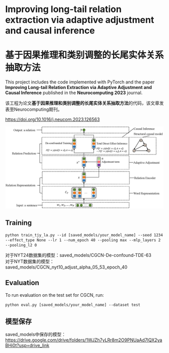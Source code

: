 # Improving long-tail relation extraction via adaptive adjustment and causal inference

# 基于因果推理和类别调整的长尾实体关系抽取方法

This project includes the code implemented with PyTorch and the paper **Improving Long-tail Relation Extraction via Adaptive Adjustment and Causal Inference** published in the **Neurocomputing 2023** journal.

该工程为论文**基于因果推理和类别调整的长尾实体关系抽取方法**的代码，该文章发表至Neurocomputing期刊。

https://doi.org/10.1016/j.neucom.2023.126563

![image](logo_cover_photo/AACI_Cover_photo.jpg)

## Training
```
python train_tjy_la.py --id [saved_models/your_model_name] --seed 1234 --effect_type None --lr 1 --num_epoch 40 --pooling max --mlp_layers 2 --pooling_l2 0
```
对于NYT24数据集的模型：saved_models/CGCN-De-confound-TDE-63  
对于NYT数据集的模型：saved_models/CGCN_nyt10_adjust_alpha_05_53_epoch_40
## Evaluation

To run evaluation on the test set for CGCN, run:
```
python eval.py [saved_models/your_model_name] --dataset test
```

## 模型保存
saved_models中保存的模型：https://drive.google.com/drive/folders/1WJZh7yLRr8m2O9PNUaAd7lQX2yaBHi0t?usp=drive_link

